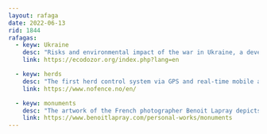 ```yaml
---
layout: rafaga
date: 2022-06-13
rid: 1844
rafagas:
  - keyw: Ukraine
    desc: "Risks and environmental impact of the war in Ukraine, a developing viewfinder where data is regularly added and updated"
    link: https://ecodozor.org/index.php?lang=en

  - keyw: herds
    desc: "The first herd control system via GPS and real-time mobile application, which requires a collar for each adult animal, allows both the location of livestock and the creation of virtual fences and delimitation of pastures"
    link: https://www.nofence.no/en/

  - keyw: monuments
    desc: "The artwork of the French photographer Benoit Lapray depicts heroes of Pop Culture by integrating them into the site of existing Parisian monuments"
    link: https://www.benoitlapray.com/personal-works/monuments
---
```

